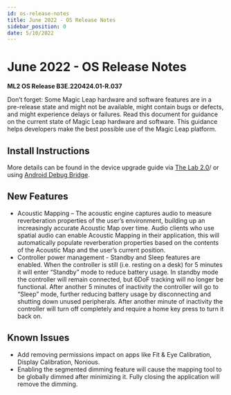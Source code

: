 ```yaml
---
id: os-release-notes
title: June 2022 - OS Release Notes
sidebar_position: 0
date: 5/10/2022
---
```


# June 2022 - OS Release Notes

**ML2 OS Release B3E.220424.01-R.037**

Don’t forget: Some Magic Leap hardware and software features are in a pre-release state and might not be available, might contain bugs or defects, and might experience delays or failures. Read this document for guidance on the current state of Magic Leap hardware and software. This guidance helps developers make the best possible use of the Magic Leap platform.

## Install Instructions

More details can be found in the device upgrade guide via [The Lab 2.0](/versioned_docs/version-03-Jan-2023/guides/developer-tools/ml-hub/ml-hub-os-installer.md)/ or using [Android Debug Bridge](/versioned_docs/version-03-Jan-2023/guides//device/updating-the-os/device-flashing-guide.md).

## New Features

- Acoustic Mapping – The acoustic engine captures audio to measure reverberation properties of the user’s environment, building up an increasingly accurate Acoustic Map over time. Audio clients who use spatial audio can enable Acoustic Mapping in their application, this will automatically populate reverberation properties based on the contents of the Acoustic Map and the user’s current position.
- Controller power management - Standby and Sleep features are enabled. When the controller is still (i.e. resting on a desk) for 5 minutes it will enter “Standby” mode to reduce battery usage. In standby mode the controller will remain connected, but 6DoF tracking will no longer be functional. After another 5 minutes of inactivity the controller will go to “Sleep” mode, further reducing battery usage by disconnecting and shutting down unused peripherals. After another minute of inactivity the controller will turn off completely and require a home key press to turn it back on.

## Known Issues

- Add removing permissions impact on apps like Fit & Eye Calibration, Display Calibration, Nonious.
- Enabling the segmented dimming feature will cause the mapping tool to be globally dimmed after minimizing it. Fully closing the application will remove the dimming.

